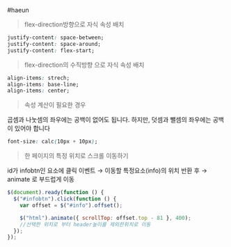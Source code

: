 #haeun

> flex-direction방향으로 자식 속성 배치

```css
justify-content: space-between;
justify-content: space-around;
justify-content: flex-start;
```

> flex-direction의 수직방향 으로 자식 속성 배치

```css
align-items: strech;
align-items: base-line;
align-items: center;
```

> 속성 계산이 필요한 경우

곱셈과 나눗셈의 좌우에는 공백이 없어도 됩니다. 하지만, 덧셈과 뺄셈의 좌우에는 공백이 있어야 합니다

```css
font-size: calc(10px + 10px);
```

> 한 페이지의 특정 위치로 스크롤 이동하기

id가 infobtn인 요소에 클릭 이벤트 → 이동할 특정요소(info)의 위치 반환 후 → animate 로 부드럽게 이동

```jsx
$(document).ready(function () {
  $("#infobtn").click(function () {
    var offset = $("#info").offset();

    $("html").animate({ scrollTop: offset.top - 81 }, 400);
    //선택한 위치로 부터 header높이를 제외한위치로 이동
  });
});
```
